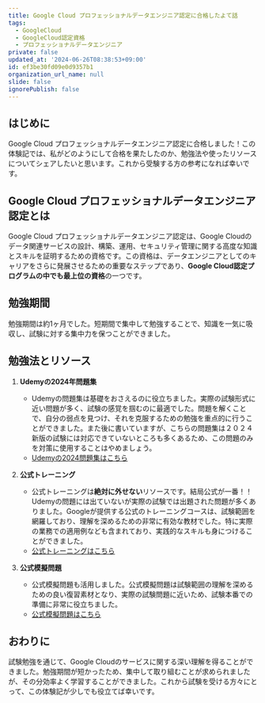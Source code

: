 ```yaml
---
title: Google Cloud プロフェッショナルデータエンジニア認定に合格したよて話
tags:
  - GoogleCloud
  - GoogleCloud認定資格
  - プロフェッショナルデータエンジニア
private: false
updated_at: '2024-06-26T08:38:53+09:00'
id: ef3be30fd09e0d9357b1
organization_url_name: null
slide: false
ignorePublish: false
---
```

## はじめに

Google Cloud プロフェッショナルデータエンジニア認定に合格しました！この体験記では、私がどのようにして合格を果たしたのか、勉強法や使ったリソースについてシェアしたいと思います。これから受験する方の参考になれば幸いです。

## Google Cloud プロフェッショナルデータエンジニア認定とは
Google Cloud プロフェッショナルデータエンジニア認定は、Google Cloudのデータ関連サービスの設計、構築、運用、セキュリティ管理に関する高度な知識とスキルを証明するための資格です。この資格は、データエンジニアとしてのキャリアをさらに発展させるための重要なステップであり、**Google Cloud認定プログラムの中でも最上位の資格**の一つです。
## 勉強期間

勉強期間は約1ヶ月でした。短期間で集中して勉強することで、知識を一気に吸収し、試験に対する集中力を保つことができました。

## 勉強法とリソース

1. **Udemyの2024年問題集**
   - Udemyの問題集は基礎をおさえるのに役立ちました。実際の試験形式に近い問題が多く、試験の感覚を掴むのに最適でした。問題を解くことで、自分の弱点を見つけ、それを克服するための勉強を重点的に行うことができました。また後に書いていますが、こちらの問題集は２０２４新版の試験には対応できていないところも多くあるため、この問題のみを対策に使用することはやめましょう。
   - [Udemyの2024問題集はこちら](https://www.udemy.com/course/2023google-cloud-professional-data-engineer/?couponCode=ST18MT62524)

2. **公式トレーニング**
   - 公式トレーニングは**絶対に外せない**リソースです。結局公式が一番！！Udemyの問題には出ていないが実際の試験では出題された問題が多くありました。Googleが提供する公式のトレーニングコースは、試験範囲を網羅しており、理解を深めるための非常に有効な教材でした。特に実際の業務での適用例なども含まれており、実践的なスキルも身につけることができました。
   - [公式トレーニングはこちら](https://cloud.google.com/learn/certification/data-engineer?utm_source=google&utm_medium=cpc&utm_campaign=japac-SG-all-en-dr-SKWS-all-all-trial-DSA-dr-1605216&utm_content=text-ad-none-none-DEV_c-CRE_655856181023-ADGP_Hybrid%20%7C%20SKWS%20-%20BRO%20%7C%20DSA%20-All%20Webpages-KWID_39700076131767822-dsa-1456167871416&userloc_1009293-network_g&utm_term=KW_&gad_source=1&gclid=CjwKCAjw1emzBhB8EiwAHwZZxShZXeqUv-erGrc8SClrDMa0_kM662DHIvIbjwi-OJpyEzzqrskeXxoCOIIQAvD_BwE&gclsrc=aw.ds&hl=ja)

3. **公式模擬問題**
   - 公式模擬問題も活用しました。公式模擬問題は試験範囲の理解を深めるための良い復習素材となり、実際の試験問題に近いため、試験本番での準備に非常に役立ちました。
   - [公式模擬問題はこちら](https://docs.google.com/forms/d/e/1FAIpQLSd4j4bcgbYenBRFIL6Kb0cvXp13qCQ-z6JzowgDxRaPITn56g/viewform?hl=ja)

## おわりに

試験勉強を通じて、Google Cloudのサービスに関する深い理解を得ることができました。勉強期間が短かったため、集中して取り組むことが求められましたが、その分効率よく学習することができました。これから試験を受ける方々にとって、この体験記が少しでも役立てば幸いです。
